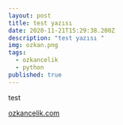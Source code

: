 ```yaml
---
layout: post
title: test yazısı
date: 2020-11-21T15:29:38.200Z
description: "test yazısı "
img: ozkan.png
tags:
  - ozkancelik
  - python
published: true
---
```

test



[ozkancelik.com](ozkancelik.com)